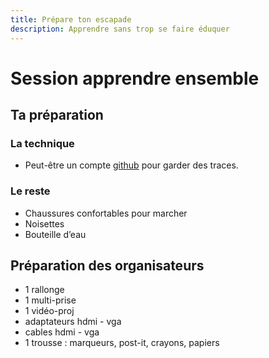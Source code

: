 ```yaml
---
title: Prépare ton escapade
description: Apprendre sans trop se faire éduquer
---
```


# Session apprendre ensemble

## Ta préparation

### La technique
- Peut-être un compte [github](https://github.com/join?source=header-home) pour garder des traces.

### Le reste
- Chaussures confortables pour marcher
- Noisettes
- Bouteille d’eau

## Préparation des organisateurs
* 1 rallonge
* 1 multi-prise
* 1 vidéo-proj
* adaptateurs hdmi - vga
* cables hdmi - vga
* 1 trousse : marqueurs, post-it, crayons, papiers
